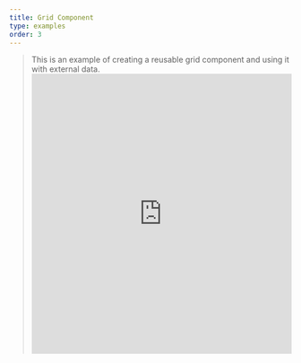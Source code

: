 ```yaml
---
title: Grid Component
type: examples
order: 3
---
```

> This is an example of creating a reusable grid component and using it with external data. <iframe width="100%" height="500" src="https://jsfiddle.net/yyx990803/xkkbfL3L/embedded/result,html,js,css" allowfullscreen="allowfullscreen" frameborder="0" mark="crwd-mark"></iframe>